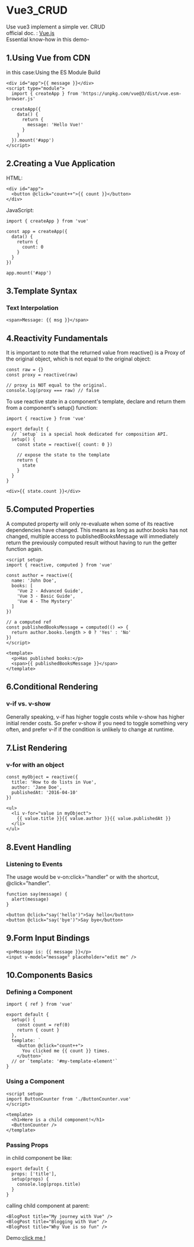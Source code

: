 # Vue3_CRUD
Use vue3 implement a simple ver. CRUD</br>
official doc. : <a href="https://vuejs.org/guide/introduction.html">Vue.js</a></br>
Essential know-how in this demo-</br>

## 1.Using Vue from CDN
in this case:Using the ES Module Build</br>

```
<div id="app">{{ message }}</div>
<script type="module">
  import { createApp } from 'https://unpkg.com/vue@3/dist/vue.esm-browser.js'

  createApp({
    data() {
      return {
        message: 'Hello Vue!'
      }
    }
  }).mount('#app')
</script>
```

## 2.Creating a Vue Application
HTML:
```
<div id="app">
  <button @click="count++">{{ count }}</button>
</div>
```
JavaScript:
```
import { createApp } from 'vue'

const app = createApp({
  data() {
    return {
      count: 0
    }
  }
})

app.mount('#app')
```
## 3.Template Syntax
### Text Interpolation
```
<span>Message: {{ msg }}</span>
```
## 4.Reactivity Fundamentals
It is important to note that the returned value from reactive() is a Proxy of the original object, which is not equal to the original object:
```
const raw = {}
const proxy = reactive(raw)

// proxy is NOT equal to the original.
console.log(proxy === raw) // false
```
To use reactive state in a component's template, declare and return them from a component's setup() function:
```
import { reactive } from 'vue'

export default {
  // `setup` is a special hook dedicated for composition API.
  setup() {
    const state = reactive({ count: 0 })

    // expose the state to the template
    return {
      state
    }
  }
}
```
```
<div>{{ state.count }}</div>
```
## 5.Computed Properties
A computed property will only re-evaluate when some of its reactive dependencies have changed. This means as long as author.books has not changed, multiple access to publishedBooksMessage will immediately return the previously computed result without having to run the getter function again.
```
<script setup>
import { reactive, computed } from 'vue'

const author = reactive({
  name: 'John Doe',
  books: [
    'Vue 2 - Advanced Guide',
    'Vue 3 - Basic Guide',
    'Vue 4 - The Mystery'
  ]
})

// a computed ref
const publishedBooksMessage = computed(() => {
  return author.books.length > 0 ? 'Yes' : 'No'
})
</script>

<template>
  <p>Has published books:</p>
  <span>{{ publishedBooksMessage }}</span>
</template>

```
## 6.Conditional Rendering
### v-if vs. v-show
Generally speaking, v-if has higher toggle costs while v-show has higher initial render costs. So prefer v-show if you need to toggle something very often, and prefer v-if if the condition is unlikely to change at runtime.

## 7.List Rendering
### v-for with an object
```
const myObject = reactive({
  title: 'How to do lists in Vue',
  author: 'Jane Doe',
  publishedAt: '2016-04-10'
})
```
```
<ul>
  <li v-for="value in myObject">
    {{ value.title }}{{ value.author }}{{ value.publishedAt }}
  </li>
</ul>
```
## 8.Event Handling
### Listening to Events
The usage would be v-on:click="handler" or with the shortcut, @click="handler".
```
function say(message) {
  alert(message)
}
```
```
<button @click="say('hello')">Say hello</button>
<button @click="say('bye')">Say bye</button>
```
## 9.Form Input Bindings
```
<p>Message is: {{ message }}</p>
<input v-model="message" placeholder="edit me" />
```
## 10.Components Basics
### Defining a Component
```
import { ref } from 'vue'

export default {
  setup() {
    const count = ref(0)
    return { count }
  },
  template: `
    <button @click="count++">
      You clicked me {{ count }} times.
    </button>`
  // or `template: '#my-template-element'`
}
```
### Using a Component
```
<script setup>
import ButtonCounter from './ButtonCounter.vue'
</script>

<template>
  <h1>Here is a child component!</h1>
  <ButtonCounter />
</template>
```
### Passing Props
in child component be like:
```
export default {
  props: ['title'],
  setup(props) {
    console.log(props.title)
  }
}
```
calling child component at parent:
```
<BlogPost title="My journey with Vue" />
<BlogPost title="Blogging with Vue" />
<BlogPost title="Why Vue is so fun" />
```
Demo:<a href="https://rexzzythereal.github.io/Vue3_CRUD/Vue3_CRUD/">click me !</a>
